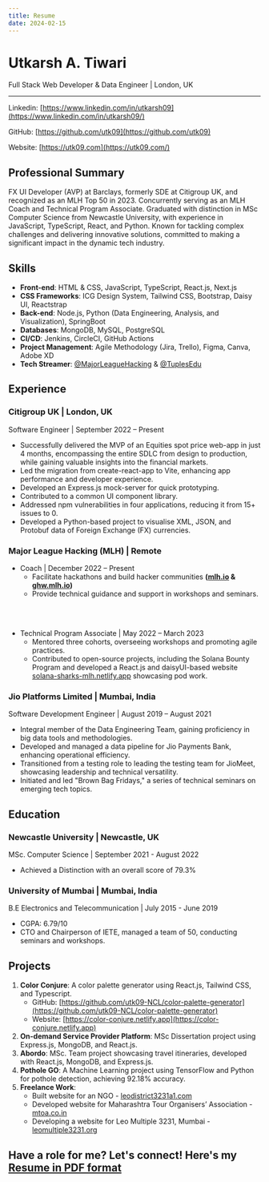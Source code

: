 ```yaml
---
title: Resume
date: 2024-02-15
---
```


# Utkarsh A. Tiwari

Full Stack Web Developer & Data Engineer | London, UK

---

Linkedin: [https://www.linkedin.com/in/utkarsh09](https://www.linkedin.com/in/utkarsh09/)

GitHub: [https://github.com/utk09](https://github.com/utk09)

Website: [https://utk09.com](https://utk09.com/)

## Professional Summary

FX UI Developer (AVP) at Barclays, formerly SDE at Citigroup UK, and recognized as an MLH Top 50 in 2023. Concurrently serving as an MLH Coach and Technical Program Associate. Graduated with distinction in MSc Computer Science from Newcastle University, with experience in JavaScript, TypeScript, React, and Python. Known for tackling complex challenges and delivering innovative solutions, committed to making a significant impact in the dynamic tech industry.

## Skills

- **Front-end**: HTML & CSS, JavaScript, TypeScript, React.js, Next.js
- **CSS Frameworks**: ICG Design System, Tailwind CSS, Bootstrap, Daisy UI, Reactstrap
- **Back-end**: Node.js, Python (Data Engineering, Analysis, and Visualization), SpringBoot
- **Databases**: MongoDB, MySQL, PostgreSQL
- **CI/CD**: Jenkins, CircleCI, GitHub Actions
- **Project Management**: Agile Methodology (Jira, Trello), Figma, Canva, Adobe XD
- **Tech Streamer**: [@MajorLeagueHacking](https://www.youtube.com/@Majorleaguehacking) & [@TuplesEdu](https://www.youtube.com/@TuplesEdu)

## Experience

### Citigroup UK | London, UK

Software Engineer | September 2022 – Present

- Successfully delivered the MVP of an Equities spot price web-app in just 4 months, encompassing the entire SDLC from design to production, while gaining valuable insights into the financial markets.
- Led the migration from create-react-app to Vite, enhancing app performance and developer experience.
- Developed an Express.js mock-server for quick prototyping.
- Contributed to a common UI component library.
- Addressed npm vulnerabilities in four applications, reducing it from 15+ issues to 0.
- Developed a Python-based project to visualise XML, JSON, and Protobuf data of Foreign Exchange (FX) currencies.

### Major League Hacking (MLH) | Remote

- Coach | December 2022 – Present
  - Facilitate hackathons and build hacker communities **([mlh.io](https://mlh.io) & [ghw.mlh.io](https://ghw.mlh.io))**
  - Provide technical guidance and support in workshops and seminars.

<br></br>

- Technical Program Associate | May 2022 – March 2023
  - Mentored three cohorts, overseeing workshops and promoting agile practices.
  - Contributed to open-source projects, including the Solana Bounty Program and developed a React.js and daisyUI-based website [solana-sharks-mlh.netlify.app](https://solana-sharks-mlh.netlify.app) showcasing pod work.

### Jio Platforms Limited | Mumbai, India

Software Development Engineer | August 2019 – August 2021

- Integral member of the Data Engineering Team, gaining proficiency in big data tools and methodologies.
- Developed and managed a data pipeline for Jio Payments Bank, enhancing operational efficiency.
- Transitioned from a testing role to leading the testing team for JioMeet, showcasing leadership and technical versatility.
- Initiated and led "Brown Bag Fridays," a series of technical seminars on emerging tech topics.

## Education

### Newcastle University | Newcastle, UK

MSc. Computer Science | September 2021 - August 2022

- Achieved a Distinction with an overall score of 79.3%

### University of Mumbai | Mumbai, India

B.E Electronics and Telecommunication | July 2015 - June 2019

- CGPA: 6.79/10
- CTO and Chairperson of IETE, managed a team of 50, conducting seminars and workshops.

## Projects

1. **Color Conjure**: A color palette generator using React.js, Tailwind CSS, and Typescript.
    - GitHub: [https://github.com/utk09-NCL/color-palette-generator](https://github.com/utk09-NCL/color-palette-generator)
    - Website: [https://color-conjure.netlify.app](https://color-conjure.netlify.app)
2. **On-demand Service Provider Platform**: MSc Dissertation project using Express.js, MongoDB, and React.js.
3. **Abordo**: MSc. Team project showcasing travel itineraries, developed with React.js, MongoDB, and Express.js.
4. **Pothole GO**: A Machine Learning project using TensorFlow and Python for pothole detection, achieving 92.18% accuracy.
5. **Freelance Work**:
   - Built website for an NGO - [leodistrict3231a1.com](https://leodistrict3231a1.com)
   - Developed website for Maharashtra Tour Organisers’ Association - [mtoa.co.in](https://mtoa.co.in)
   - Developing a website for Leo Multiple 3231, Mumbai - [leomultiple3231.org](https://leomultiple3231.org)

## Have a role for me? Let's connect! Here's my [Resume in PDF format](/files/CV_Utkarsh_Tiwari.pdf)
